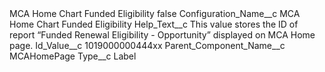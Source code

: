 <?xml version="1.0" encoding="UTF-8"?>
<CustomMetadata xmlns="http://soap.sforce.com/2006/04/metadata" xmlns:xsi="http://www.w3.org/2001/XMLSchema-instance" xmlns:xsd="http://www.w3.org/2001/XMLSchema">
    <label>MCA Home Chart Funded Eligibility</label>
    <protected>false</protected>
    <values>
        <field>Configuration_Name__c</field>
        <value xsi:type="xsd:string">MCA Home Chart Funded Eligibility</value>
    </values>
    <values>
        <field>Help_Text__c</field>
        <value xsi:type="xsd:string">This value stores the ID of report “Funded Renewal Eligibility - Opportunity” displayed on MCA Home page.</value>
    </values>
    <values>
        <field>Id_Value__c</field>
        <value xsi:type="xsd:string">1019000000444xx</value>
    </values>
    <values>
        <field>Parent_Component_Name__c</field>
        <value xsi:type="xsd:string">MCAHomePage</value>
    </values>
    <values>
        <field>Type__c</field>
        <value xsi:type="xsd:string">Label</value>
    </values>
</CustomMetadata>
